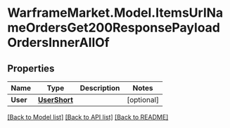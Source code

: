 # WarframeMarket.Model.ItemsUrlNameOrdersGet200ResponsePayloadOrdersInnerAllOf

## Properties

Name | Type | Description | Notes
------------ | ------------- | ------------- | -------------
**User** | [**UserShort**](UserShort.md) |  | [optional] 

[[Back to Model list]](../README.md#documentation-for-models) [[Back to API list]](../README.md#documentation-for-api-endpoints) [[Back to README]](../README.md)

